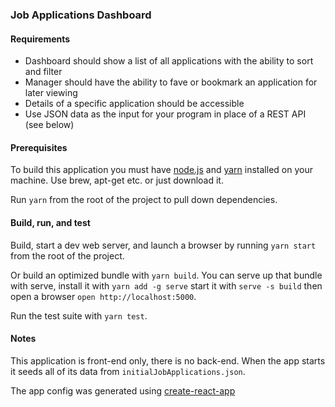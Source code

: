 ### Job Applications Dashboard

#### Requirements
- Dashboard should show a list of all applications with the ability to sort and filter
- Manager should have the ability to fave or bookmark an application for later viewing
- Details of a specific application should be accessible
- Use JSON data as the input for your program in place of a REST API (see below)

#### Prerequisites
To build this application you must have [node.js](https://node.js) and [yarn](https://yarnpkg.com/en/) installed on your machine.  Use brew, apt-get etc. or just download it.

Run `yarn` from the root of the project to pull down dependencies.

#### Build, run, and test
Build, start a dev web server, and launch a browser by running `yarn start` from the root of the project.

Or build an optimized bundle with `yarn build`.  You can serve up that bundle with serve, install it with `yarn add -g serve` start it with `serve -s build` then open a browser `open http://localhost:5000`.

Run the test suite with `yarn test`.

#### Notes
This application is front-end only, there is no back-end.  When the app starts it seeds all of its data from `initialJobApplications.json`.

The app config was generated using [create-react-app](https://github.com/facebookincubator/create-react-app)
